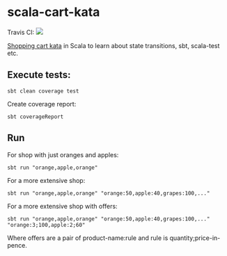 # scala-cart-kata

Travis CI: ![](https://travis-ci.org/leannenorthrop/scala-cart-kata.svg?branch=master)

[Shopping cart kata](http://codekata.com/kata/kata09-back-to-the-checkout/) in Scala to learn about state transitions, sbt, scala-test etc.

## Execute tests:
```
sbt clean coverage test
```

Create coverage report:
```
sbt coverageReport
```
## Run
For shop with just oranges and apples:

```
sbt run "orange,apple,orange"
```
For a more extensive shop:

```
sbt run "orange,apple,orange" "orange:50,apple:40,grapes:100,..."
```

For a more extensive shop with offers:

```
sbt run "orange,apple,orange" "orange:50,apple:40,grapes:100,..." "orange:3;100,apple:2;60"
```

Where offers are a pair of product-name:rule and rule is quantity;price-in-pence.
